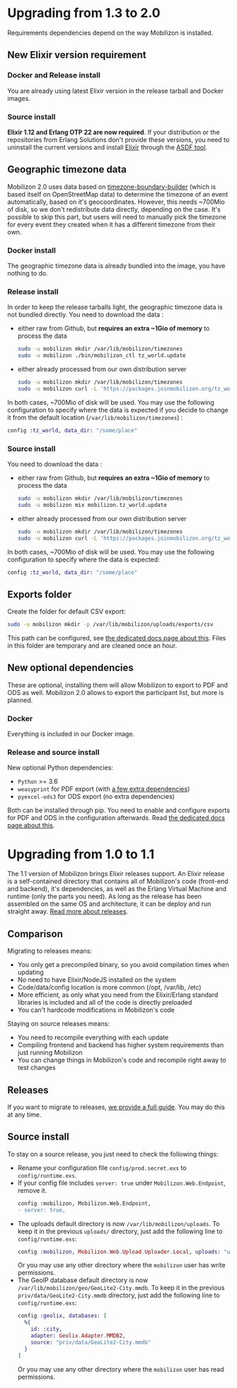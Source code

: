 # Upgrading from 1.3 to 2.0

Requirements dependencies depend on the way Mobilizon is installed.
## New Elixir version requirement
### Docker and Release install

You are already using latest Elixir version in the release tarball and Docker images.

### Source install

**Elixir 1.12 and Erlang OTP 22 are now required**. If your distribution or the repositories from Erlang Solutions don't provide these versions, you need to uninstall the current versions and install [Elixir](https://github.com/asdf-vm/asdf-elixir) through the [ASDF tool](https://asdf-vm.com/).

## Geographic timezone data

Mobilizon 2.0 uses data based on [timezone-boundary-builder](https://github.com/evansiroky/timezone-boundary-builder) (which is based itself on OpenStreetMap data) to determine the timezone of an event automatically, based on it's geocoordinates. However, this needs ~700Mio of disk, so we don't redistribute data directly, depending on the case. It's possible to skip this part, but users will need to manually pick the timezone for every event they created when it has a different timezone from their own.

### Docker install

The geographic timezone data is already bundled into the image, you have nothing to do.
### Release install

In order to keep the release tarballs light, the geographic timezone data is not bundled directly. You need to download the data :
* either raw from Github, but **requires an extra ~1Gio of memory** to process the data

  ```sh
  sudo -u mobilizon mkdir /var/lib/mobilizon/timezones
  sudo -u mobilizon ./bin/mobilizon_ctl tz_world.update
  ```

* either already processed from our own distribution server

  ```sh
  sudo -u mobilizon mkdir /var/lib/mobilizon/timezones
  sudo -u mobilizon curl -L 'https://packages.joinmobilizon.org/tz_world/timezones-geodata.dets' -o /var/lib/mobilizon/timezones/timezones-geodata.dets
  ```

In both cases, ~700Mio of disk will be used. You may use the following configuration to specify where the data is expected if you decide to change it from the default location (`/var/lib/mobilizon/timezones`) :
```elixir
config :tz_world, data_dir: "/some/place"
```

### Source install

You need to download the data :
* either raw from Github, but **requires an extra ~1Gio of memory** to process the data

  ```sh
  sudo -u mobilizon mkdir /var/lib/mobilizon/timezones
  sudo -u mobilizon mix mobilizon.tz_world.update
  ```

* either already processed from our own distribution server

  ```sh
  sudo -u mobilizon mkdir /var/lib/mobilizon/timezones
  sudo -u mobilizon curl -L 'https://packages.joinmobilizon.org/tz_world/timezones-geodata.dets' -o /var/lib/mobilizon/timezones/timezones-geodata.dets
  ```

In both cases, ~700Mio of disk will be used. You may use the following configuration to specify where the data is expected:
```elixir
config :tz_world, data_dir: "/some/place"
```

## Exports folder

Create the folder for default CSV export:

```sh
sudo -u mobilizon mkdir -p /var/lib/mobilizon/uploads/exports/csv
```

This path can be configured, see [the dedicated docs page about this](https://docs.joinmobilizon.org/administration/configure/exports/).
Files in this folder are temporary and are cleaned once an hour.

## New optional dependencies

These are optional, installing them will allow Mobilizon to export to PDF and ODS as well. Mobilizon 2.0 allows to export the participant list, but more is planned.
### Docker
Everything is included in our Docker image.
### Release and source install

New optional Python dependencies:
* `Python` >= 3.6
* `weasyprint` for PDF export (with [a few extra dependencies](https://doc.courtbouillon.org/weasyprint/stable/first_steps.html))
* `pyexcel-ods3` for ODS export (no extra dependencies)

Both can be installed through pip. You need to enable and configure exports for PDF and ODS in the configuration afterwards. Read [the dedicated docs page about this](https://docs.joinmobilizon.org/administration/configure/exports/).

# Upgrading from 1.0 to 1.1

The 1.1 version of Mobilizon brings Elixir releases support. An Elixir release is a self-contained directory that contains all of Mobilizon's code (front-end and backend), it's dependencies, as well as the Erlang Virtual Machine and runtime (only the parts you need). As long as the release has been assembled on the same OS and architecture, it can be deploy and run straight away. [Read more about releases](https://elixir-lang.org/getting-started/mix-otp/config-and-releases.html#releases).

## Comparison
Migrating to releases means:
* You only get a precompiled binary, so you avoid compilation times when updating
* No need to have Elixir/NodeJS installed on the system
* Code/data/config location is more common (/opt, /var/lib, /etc)
* More efficient, as only what you need from the Elixir/Erlang standard libraries is included and all of the code is directly preloaded
* You can't hardcode modifications in Mobilizon's code

Staying on source releases means:
* You need to recompile everything with each update
* Compiling frontend and backend has higher system requirements than just running Mobilizon
* You can change things in Mobilizon's code and recompile right away to test changes

## Releases
If you want to migrate to releases, [we provide a full guide](https://docs.joinmobilizon.org/administration/upgrading/source_to_release/). You may do this at any time.

## Source install
To stay on a source release, you just need to check the following things:
* Rename your configuration file `config/prod.secret.exs` to `config/runtime.exs`.
* If your config file includes `server: true` under `Mobilizon.Web.Endpoint`, remove it.
    ```diff
    config :mobilizon, Mobilizon.Web.Endpoint,
    - server: true,
    ```
* The uploads default directory is now `/var/lib/mobilizon/uploads`. To keep it in the previous `uploads/` directory, just add the following line to `config/runtime.exs`:
  ```elixir
  config :mobilizon, Mobilizon.Web.Upload.Uploader.Local, uploads: "uploads"
  ```
  Or you may use any other directory where the `mobilizon` user has write permissions.
* The GeoIP database default directory is now `/var/lib/mobilizon/geo/GeoLite2-City.mmdb`. To keep it in the previous `priv/data/GeoLite2-City.mmdb` directory, just add the following line to `config/runtime.exs`:
  ```elixir
  config :geolix, databases: [
    %{
      id: :city,
      adapter: Geolix.Adapter.MMDB2,
      source: "priv/data/GeoLite2-City.mmdb"
    }
  ]
  ```
  Or you may use any other directory where the `mobilizon` user has read permissions.